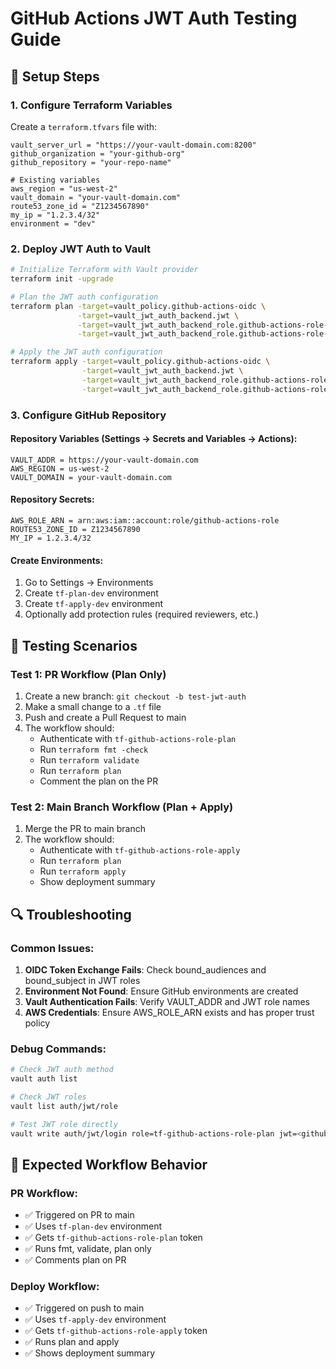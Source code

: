 # GitHub Actions JWT Auth Testing Guide

## 🔧 Setup Steps

### 1. Configure Terraform Variables
Create a `terraform.tfvars` file with:
```hcl
vault_server_url = "https://your-vault-domain.com:8200"
github_organization = "your-github-org" 
github_repository = "your-repo-name"

# Existing variables
aws_region = "us-west-2"
vault_domain = "your-vault-domain.com"
route53_zone_id = "Z1234567890"
my_ip = "1.2.3.4/32"
environment = "dev"
```

### 2. Deploy JWT Auth to Vault
```bash
# Initialize Terraform with Vault provider
terraform init -upgrade

# Plan the JWT auth configuration
terraform plan -target=vault_policy.github-actions-oidc \
               -target=vault_jwt_auth_backend.jwt \
               -target=vault_jwt_auth_backend_role.github-actions-role-plan \
               -target=vault_jwt_auth_backend_role.github-actions-role-apply

# Apply the JWT auth configuration
terraform apply -target=vault_policy.github-actions-oidc \
                -target=vault_jwt_auth_backend.jwt \
                -target=vault_jwt_auth_backend_role.github-actions-role-plan \
                -target=vault_jwt_auth_backend_role.github-actions-role-apply
```

### 3. Configure GitHub Repository

#### Repository Variables (Settings → Secrets and Variables → Actions):
```
VAULT_ADDR = https://your-vault-domain.com
AWS_REGION = us-west-2
VAULT_DOMAIN = your-vault-domain.com
```

#### Repository Secrets:
```
AWS_ROLE_ARN = arn:aws:iam::account:role/github-actions-role
ROUTE53_ZONE_ID = Z1234567890
MY_IP = 1.2.3.4/32
```

#### Create Environments:
1. Go to Settings → Environments
2. Create `tf-plan-dev` environment
3. Create `tf-apply-dev` environment
4. Optionally add protection rules (required reviewers, etc.)

## 🧪 Testing Scenarios

### Test 1: PR Workflow (Plan Only)
1. Create a new branch: `git checkout -b test-jwt-auth`
2. Make a small change to a `.tf` file
3. Push and create a Pull Request to main
4. The workflow should:
   - Authenticate with `tf-github-actions-role-plan`
   - Run `terraform fmt -check`
   - Run `terraform validate` 
   - Run `terraform plan`
   - Comment the plan on the PR

### Test 2: Main Branch Workflow (Plan + Apply)
1. Merge the PR to main branch
2. The workflow should:
   - Authenticate with `tf-github-actions-role-apply`
   - Run `terraform plan`
   - Run `terraform apply`
   - Show deployment summary

## 🔍 Troubleshooting

### Common Issues:
1. **OIDC Token Exchange Fails**: Check bound_audiences and bound_subject in JWT roles
2. **Environment Not Found**: Ensure GitHub environments are created
3. **Vault Authentication Fails**: Verify VAULT_ADDR and JWT role names
4. **AWS Credentials**: Ensure AWS_ROLE_ARN exists and has proper trust policy

### Debug Commands:
```bash
# Check JWT auth method
vault auth list

# Check JWT roles  
vault list auth/jwt/role

# Test JWT role directly
vault write auth/jwt/login role=tf-github-actions-role-plan jwt=<github-token>
```

## 📝 Expected Workflow Behavior

### PR Workflow:
- ✅ Triggered on PR to main
- ✅ Uses `tf-plan-dev` environment
- ✅ Gets `tf-github-actions-role-plan` token
- ✅ Runs fmt, validate, plan only
- ✅ Comments plan on PR

### Deploy Workflow:
- ✅ Triggered on push to main
- ✅ Uses `tf-apply-dev` environment  
- ✅ Gets `tf-github-actions-role-apply` token
- ✅ Runs plan and apply
- ✅ Shows deployment summary